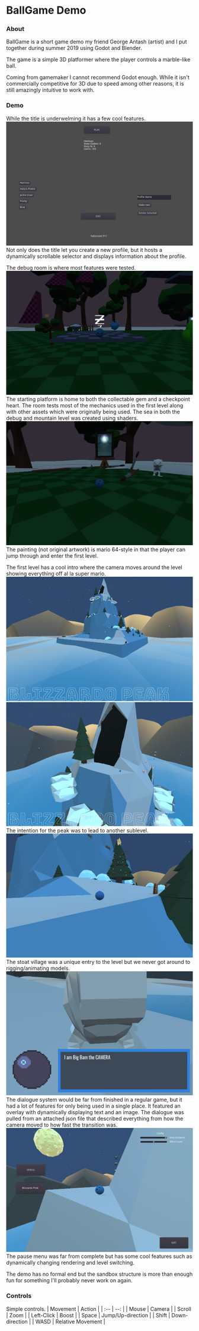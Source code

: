 # BallGame Demo
### About
BallGame is a short game demo my friend George Antash (artist)
and I put together during summer 2019 using Godot and Blender.

The game is a simple 3D platformer where the player controls
a marble-like ball. 

Coming from gamemaker I cannot recommend Godot enough. While
it isn't commercially competitive for 3D due to speed among
other reasons, it is still amazingly intuitive to work with. 

### Demo
While the title is underwelming it has a few cool features.
![title](media/title.png)
Not only does the title let you create a new profile, but it
hosts a dynamically scrollable selector and displays information
about the profile. 

The debug room is where most features were tested. 
![debug](media/debug_start.png)
The starting platform is home to both the collectable gem and
a checkpoint heart. The room tests most of the mechanics used
in the first level along with other assets which were originally
being used. The sea in both the debug and mountain level was
created using shaders. 
![painting](media/debug_painting.png)
The painting (not original artwork) is mario 64-style in that 
the player can jump through and enter the first level.

The first level has a cool intro where the camera moves around
the level showing everything off al la super mario. 
![1](media/blizzardo1.png)
![2](media/blizzardo2.png)
The intention for the peak was to lead to another sublevel. 
![village](media/village.png)
The stoat village was a unique entry to the level but we never
got around to rigging/animating models. 
![dialogue](media/dialogue.png)
The dialogue system would be far from finished in a regular
game, but it had a lot of features for only being used in
a single place. It featured an overlay with dynamically
displaying text and an image. The dialogue was pulled from
an attached json file that described everything from
how the camera moved to how fast the transition was. 
![pause](media/pause.png)
The pause menu was far from complete but has some cool
features such as dynamically changing rendering and level
switching. 

The demo has no formal end but the sandbox structure is 
more than enough fun for something I'll probably never
work on again. 

### Controls
Simple controls. 
| Movement   | Action            |
| :--        | --:               |
| Mouse      | Camera            |
| Scroll     | Zoom              |
| Left-Click | Boost             |
| Space      | Jump/Up-direction |
| Shift      | Down-direction    |
| WASD       | Relative Movement |
